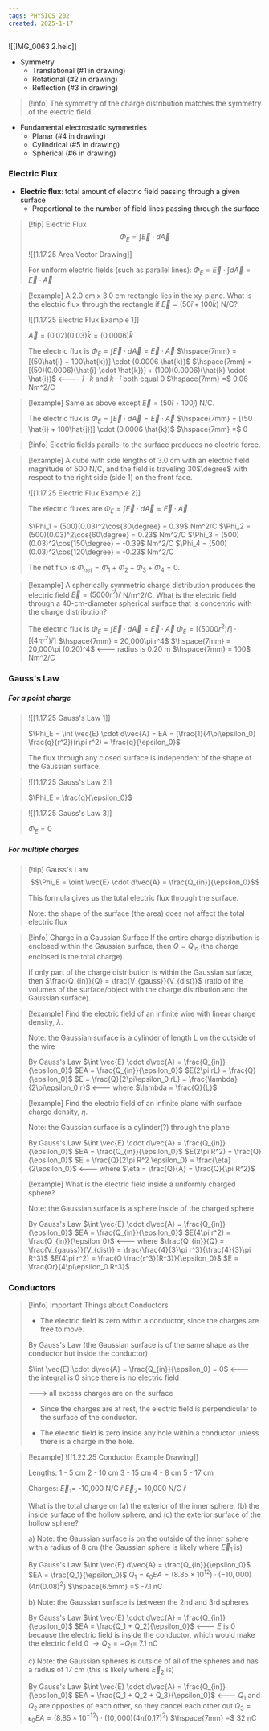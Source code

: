 ```yaml
---
tags: PHYSICS_202
created: 2025-1-17
---
```


![[IMG_0063 2.heic]]

- Symmetry
	- Translational (#1 in drawing)
	- Rotational (#2 in drawing)
	- Reflection (#3 in drawing)

> [!info]
> The symmetry of the charge distribution matches the symmetry of the electric field.

- Fundamental electrostatic symmetries
	- Planar (#4 in drawing)
	- Cylindrical (#5 in drawing)
	- Spherical (#6 in drawing)

### Electric Flux

- **Electric flux**: total amount of electric field passing through a given surface
	- Proportional to the number of field lines passing through the surface

> [!tip] Electric Flux
> $$\Phi_E = \int \vec{E} \cdot d\vec{A}$$
> 
> ![[1.17.25 Area Vector Drawing]]
> 
> For uniform electric fields (such as parallel lines): $\Phi_E = \vec{E} \cdot \int d\vec{A} = \vec{E} \cdot \vec{A}$

> [!example]
> A 2.0 cm x 3.0 cm rectangle lies in the xy-plane. What is the electric flux through the rectangle if $\vec{E} = (50\hat{i} + 100\hat{k})$ N/C?
> 
> ![[1.17.25 Electric Flux Example 1]]
> 
> $\vec{A} = (0.02)(0.03)\hat{k} = (0.0006) \hat{k}$
> 
> The electric flux is
> $\Phi_E = \int \vec{E} \cdot d\vec{A} = \vec{E} \cdot \vec{A}$
> $\hspace{7mm} = [(50\hat{i} + 100\hat{k})] \cdot (0.0006 \hat{k})$
> $\hspace{7mm} = [(50)(0.0006)(\hat{i} \cdot \hat{k})] + (100)(0.0006)(\hat{k} \cdot \hat{i})$ <---- $\hat{i} \cdot \hat{k}$ and $\hat{k} \cdot \hat{i}$ both equal 0
> $\hspace{7mm} =$ 0.06 Nm\^2/C

> [!example]
> Same as above except $\vec{E} = (50\hat{i} + 100\hat{j})$ N/C.
> 
> The electric flux is
> $\Phi_E = \int \vec{E} \cdot d\vec{A} = \vec{E} \cdot \vec{A}$
> $\hspace{7mm} = [(50 \hat{i} + 100\hat{j})] \cdot (0.0006 \hat{k})$
> $\hspace{7mm} =$ 0

> [!info]
> Electric fields parallel to the surface produces no electric force.

> [!example]
> A cube with side lengths of 3.0 cm with an electric field magnitude of 500 N/C, and the field is traveling 30$\degree$ with respect to the right side (side 1) on the front face.
> 
> ![[1.17.25 Electric Flux Example 2]]
> 
> The electric fluxes are
> $\Phi_E = \int \vec{E} \cdot d\vec{A} = \vec{E} \cdot \vec{A}$
> 
> $\Phi_1 = (500)(0.03)^2\cos{30\degree} = 0.39$ Nm^2/C
> $\Phi_2 = (500)(0.03)^2\cos{60\degree} = 0.23$ Nm^2/C
> $\Phi_3 = (500)(0.03)^2\cos{150\degree} = -0.39$ Nm^2/C
> $\Phi_4 = (500)(0.03)^2\cos{120\degree} = -0.23$ Nm^2/C
> 
> The net flux is $\Phi_{net} = \Phi_1 + \Phi_2 + \Phi_3 + \Phi_4 = 0$.

> [!example]
> A spherically symmetric charge distribution produces the electric field $\vec{E} = (5000 r^2)\hat{r}$ N/m^2/C. What is the electric field through a 40-cm-diameter spherical surface that is concentric with the charge distribution?
> 
> The electric flux is
> $\Phi_E = \int \vec{E} \cdot d\vec{A} = \vec{E} \cdot \vec{A}$
> $\Phi_E = [(5000 r^2) \hat{r}] \cdot [(4\pi r^2) \hat{r}]$
> $\hspace{7mm} = 20,000\pi r^4$
> $\hspace{7mm} = 20,000\pi (0.20)^4$ <--- radius is 0.20 m
> $\hspace{7mm} = 100$ Nm^2/C

### Gauss's Law

##### For a point charge

> ![[1.17.25 Gauss's Law 1]]
> 
> $\Phi_E = \int \vec{E} \cdot d\vec{A} = EA = (\frac{1}{4\pi\epsilon_0} \frac{q}{r^2})(r\pi r^2) = \frac{q}{\epsilon_0}$
> 
> The flux through any closed surface is independent of the shape of the Gaussian surface.

> ![[1.17.25 Gauss's Law 2]]
> 
> $\Phi_E = \frac{q}{\epsilon_0}$

> ![[1.17.25 Gauss's Law 3]]
> 
> $\Phi_E = 0$

##### For multiple charges

> [!tip] Gauss's Law
> $$\Phi_E = \oint \vec{E} \cdot d\vec{A} = \frac{Q_{in}}{\epsilon_0}$$
> 
> This formula gives us the total electric flux through the surface.
> 
> Note: the shape of the surface (the area) does not affect the total electric flux

> [!info] Charge in a Gaussian Surface
> If the entire charge distribution is enclosed within the Gaussian surface, then $Q = Q_{in}$ (the charge enclosed is the total charge).
> 
> If only part of the charge distribution is within the Gaussian surface, then $\frac{Q_{in}}{Q} = \frac{V_{gauss}}{V_{dist}}$ (ratio of the volumes of the surface/object with the charge distribution and the Gaussian surface).

> [!example]
> Find the electric field of an infinite wire with linear charge density, $\lambda$.
> 
> Note: the Gaussian surface is a cylinder of length L on the outside of the wire
> 
> By Gauss's Law
> $\int \vec{E} \cdot d\vec{A} = \frac{Q_{in}}{\epsilon_0}$
> $EA = \frac{Q_{in}}{\epsilon_0}$
> $E(2\pi rL) = \frac{Q}{\epsilon_0}$
> $E = \frac{Q}{2\pi\epsilon_0 rL} = \frac{\lambda}{2\pi\epsilon_0 r}$ <--- where $\lambda = \frac{Q}{L}$

> [!example]
> Find the electric field of an infinite plane with surface charge density, $\eta$.
> 
> Note: the Gaussian surface is a cylinder(?) through the plane
> 
> By Gauss's Law
> $\int \vec{E} \cdot d\vec{A} = \frac{Q_{in}}{\epsilon_0}$
> $EA = \frac{Q_{in}}{\epsilon_0}$
> $E(2\pi R^2) = \frac{Q}{\epsilon_0}$
> $E = \frac{Q}{2\pi R^2 \epsilon_0} = \frac{\eta}{2\epsilon_0}$ <--- where $\eta = \frac{Q}{A} = \frac{Q}{\pi R^2}$

> [!example]
> What is the electric field inside a uniformly charged sphere?
> 
> Note: the Gaussian surface is a sphere inside of the charged sphere
> 
> By Gauss's Law
> $\int \vec{E} \cdot d\vec{A} = \frac{Q_{in}}{\epsilon_0}$
> $EA = \frac{Q_{in}}{\epsilon_0}$
> $E(4\pi r^2) = \frac{Q_{in}}{\epsilon_0}$ <--- where $\frac{Q_{in}}{Q} = \frac{V_{gauss}}{V_{dist}} = \frac{\frac{4}{3}\pi r^3}{\frac{4}{3}\pi R^3}$
> $E(4\pi r^2) = \frac{Q \frac{r^3}{R^3}}{\epsilon_0}$
> $E = \frac{Qr}{4\pi\epsilon_0 R^3}$

### Conductors

> [!info] Important Things about Conductors
> - The electric field is zero within a conductor, since the charges are free to move.
> 
> By Gauss's Law
> (the Gaussian surface is of the same shape as the conductor but inside the conductor)
> 
> $\int \vec{E} \cdot d\vec{A} = \frac{Q_{in}}{\epsilon_0} = 0$ <--- the integral is 0 since there is no electric field
> 
> ---> all excess charges are on the surface
> 
> - Since the charges are at rest, the electric field is perpendicular to the surface of the conductor.
> 
> - The electric field is zero inside any hole within a conductor unless there is a charge in the hole.

> [!example]
> ![[1.22.25 Conductor Example Drawing]]
> 
> Lengths:
> 1 - 5 cm
> 2 - 10 cm
> 3 - 15 cm
> 4 - 8 cm
> 5 - 17 cm
> 
> Charges:
> $\vec{E}_1 =$ -10,000 N/C $\hat{r}$
> $\vec{E}_2 =$ 10,000 N/C $\hat{r}$
> 
> What is the total charge on (a) the exterior of the inner sphere, (b) the inside surface of the hollow sphere, and (c) the exterior surface of the hollow sphere?
> 
> a)
> Note: the Gaussian surface is on the outside of the inner sphere with a radius of 8 cm (the Gaussian sphere is likely where $\vec{E}_1$ is)
> 
> By Gauss's Law
> $\int \vec{E} d\vec{A} = \frac{Q_{in}}{\epsilon_0}$
> $EA = \frac{Q_1}{\epsilon_0}$
> $Q_1 = \epsilon_0 EA = (8.85 \times 10^{12}) \cdot (-10,000)(4\pi (0.08)^2)$
> $\hspace{6.5mm} =$ -7.1 nC
> 
> b)
> Note: the Gaussian surface is between the 2nd and 3rd spheres
> 
> By Gauss's Law
> $\int \vec{E} \cdot d\vec{A} = \frac{Q_{in}}{\epsilon_0}$
> $EA = \frac{Q_1 + Q_2}{\epsilon_0}$ <--- $E$ is 0 because the electric field is inside the conductor, which would make the electric field 0
> $\rightarrow Q_2 = -Q_1 =$ 7.1 nC
> 
> c)
> Note: the Gaussian spheres is outside of all of the spheres and has a radius of 17 cm (this is likely where $\vec{E}_2$ is)
> 
> By Gauss's Law
> $\int \vec{E} \cdot d\vec{A} = \frac{Q_{in}}{\epsilon_0}$
> $EA = \frac{Q_1 + Q_2 + Q_3}{\epsilon_0}$ <--- $Q_1$ and $Q_2$ are opposites of each other, so they cancel each other out
> $Q_3 = \epsilon_0 EA = (8.85 \times 10^{-12}) \cdot (10,000)(4\pi (0.17)^2)$
> $\hspace{7mm} =$ 32 nC